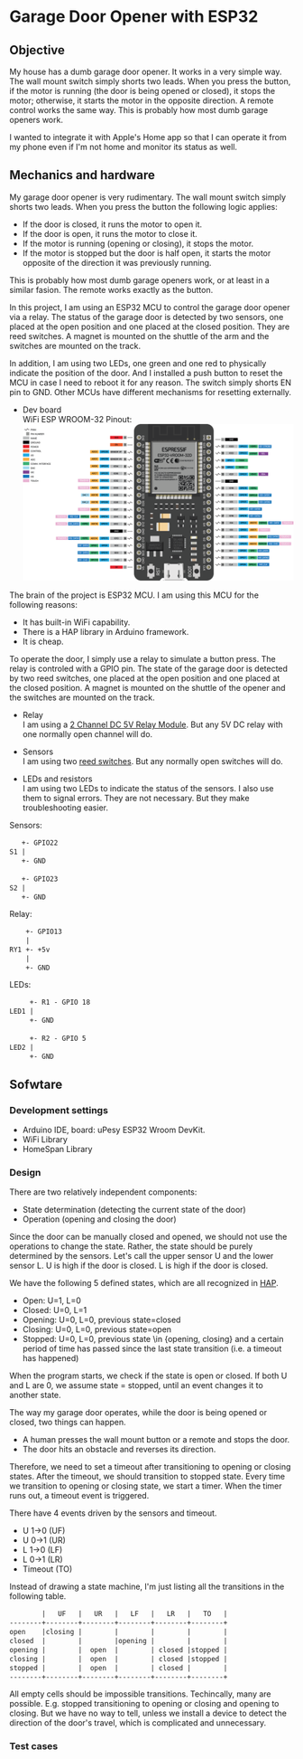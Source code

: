 # Garage Door Opener with ESP32

## Objective

My house has a dumb garage door opener. It works in a very simple way. The wall mount switch simply shorts two leads. When you press the button, if the motor is running (the door is being opened or closed), it stops the motor; otherwise, it starts the motor in the opposite direction. A remote control works the same way. This is probably how most dumb garage openers work.

I wanted to integrate it with Apple's Home app so that I can operate it from my phone even if I'm not home and monitor its status as well.

## Mechanics and hardware

My garage door opener is very rudimentary. The wall mount switch simply shorts two leads. When you press the button the following logic applies:

* If the door is closed, it runs the motor to open it.
* If the door is open, it runs the motor to close it.
* If the motor is running (opening or closing), it stops the motor.
* If the motor is stopped but the door is half open, it starts the motor opposite of the direction it was previously running.

This is probably how most dumb garage openers work, or at least in a similar fasion. The remote works exactly as the button.

In this project, I am using an ESP32 MCU to control the garage door opener via a relay. The status of the garage door is detected by two sensors, one placed at the open position and one placed at the closed position. They are reed switches. A magnet is mounted on the shuttle of the arm and the switches are mounted on the track.

In addition, I am using two LEDs, one green and one red to physically indicate the position of the door. And I installed a push button to reset the MCU in case I need to reboot it for any reason. The switch simply shorts EN pin to GND. Other MCUs have different mechanisms for resetting externally.

* Dev board  
WiFi ESP WROOM-32
Pinout:  
![pinout](esp32-38pin.png)

The brain of the project is ESP32 MCU. I am using this MCU for the following reasons:

* It has built-in WiFi capability.
* There is a HAP library in Arduino framework.
* It is cheap.

To operate the door, I simply use a relay to simulate a button press. The relay is controled with a GPIO pin. The state of the garage door is detected by two reed switches, one placed at the open position and one placed at the closed position. A magnet is mounted on the shuttle of the opener and the switches are mounted on the track. 

* Relay  
I am using a [2 Channel DC 5V Relay Module](https://www.amazon.com/gp/product/B00E0NTPP4). But any 5V DC relay with one normally open channel will do.

* Sensors  
I am using two [reed switches](https://www.amazon.com/gp/product/B0735BP1K4/). But any normally open switches will do.

* LEDs and resistors  
I am using two LEDs to indicate the status of the sensors. I also use them to signal errors. They are not necessary. But they make troubleshooting easier.

Sensors:
```
   +- GPIO22
S1 |
   +- GND

   +- GPIO23
S2 |
   +- GND
```

Relay:
```
    +- GPIO13
    |
RY1 +- +5v
    |
    +- GND 
```

LEDs:
```
     +- R1 - GPIO 18
LED1 |
     +- GND

     +- R2 - GPIO 5
LED2 |
     +- GND

```

## Sofwtare

### Development settings  
* Arduino IDE, board: uPesy ESP32 Wroom DevKit.
* WiFi Library
* HomeSpan Library

### Design

There are two relatively independent components:
* State determination (detecting the current state of the door)
* Operation (opening and closing the door)

Since the door can be manually closed and opened, we should not use the operations to change the state. Rather, the state should be purely determined by the sensors. Let's call the upper sensor U and the lower sensor L. U is high if the door is closed. L is high if the door is closed.

We have the following 5 defined states, which are all recognized in [HAP](https://hexdocs.pm/hap/HAP.Characteristics.CurrentDoorState.html).

* Open: U=1, L=0
* Closed: U=0, L=1
* Opening: U=0, L=0, previous state=closed
* Closing: U=0, L=0, previous state=open
* Stopped: U=0, L=0, previous state \in {opening, closing} and a certain period of time has passed since the last state transition (i.e. a timeout has happened)

When the program starts, we check if the state is open or closed. If both U and L are 0, we assume state = stopped, until an event changes it to another state.

The way my garage door operates, while the door is being opened or closed, two things can happen.

* A human presses the wall mount button or a remote and stops the door. 
* The door hits an obstacle and reverses its direction.

Therefore, we need to set a timeout after transitioning to opening or closing states. After the timeout, we should transition to stopped state. Every time we transition to opening or closing state, we start a timer. When the timer runs out, a timeout event is triggered.

There have 4 events driven by the sensors and timeout. 

* U 1->0 (UF)
* U 0->1 (UR)
* L 1->0 (LF)
* L 0->1 (LR)
* Timeout (TO)

Instead of drawing a state machine, I'm just listing all the transitions in the following table.

```
        |   UF   |   UR   |   LF   |   LR   |   TO   | 
--------+--------+--------+--------+--------+--------+
open    |closing |        |        |        |        |
closed  |        |        |opening |        |        |
opening |        |  open  |        | closed |stopped |
closing |        |  open  |        | closed |stopped |
stopped |        |  open  |        | closed |        |
--------+--------+--------+--------+--------+--------+
```

All empty cells should be impossible transitions. Techincally, many are possible. E.g. stopped transitioning to opening or closing and opening to closing. But we have no way to tell, unless we install a device to detect the direction of the door's travel, which is complicated and unnecessary.

### Test cases
